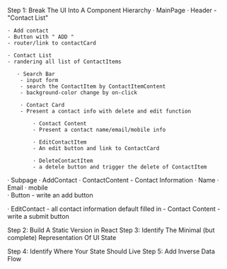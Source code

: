 Step 1: Break The UI Into A Component Hierarchy 
· MainPage
    · Header
    - "Contact List"

    · Add contact
    - Button with " ADD "
    - router/link to contactCard      
    
    · Contact List
    - randering all list of ContactItems

       · Search Bar
        - input form
        - search the ContactItem by ContactItemContent
        - background-color change by on-click 

        · Contact Card
        - Present a contact info with delete and edit function

            · Contact Content
            - Present a contact name/email/mobile info

            · EditContactItem
            - An edit button and link to ContactCard
                
            · DeleteContactItem
            - a detele button and trigger the delete of ContactItem

· Subpage 
    · AddContact
        · ContactContent
        - Contact Information
            · Name
            · Email
            · mobile         
        · Button
        -  write an add button

   · EditContact
        - all contact information default filled in
        - Contact Content
        - write a submit button


 
Step 2: Build A Static Version in React
Step 3: Identify The Minimal (but complete) Representation Of UI State


Step 4: Identify Where Your State Should Live
Step 5: Add Inverse Data Flow